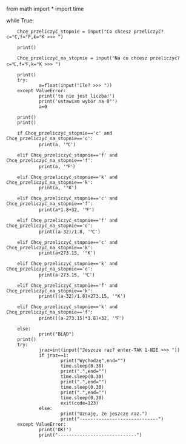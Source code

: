 from math import *
import time

while True:
        
        Chcę_przeliczyć_stopnie = input("Co chcesz przeliczyć? c=°C,f=°F,k=°K >>> ")

        print()

        Chcę_przeliczyć_na_stopnie = input("Na co chcesz przeliczyć? c=℃,f=℉,k=°K >>> ")

        print()
        try:
                a=float(input("Ile? >>> "))
        except ValueError:
                print('to nie jest liczba!')
                print('ustawiam wybór na 0°')
                a=0

        print()
        print()

        if Chcę_przeliczyć_stopnie=='c' and Chcę_przeliczyć_na_stopnie=='c':
                print(a, '℃')

        elif Chcę_przeliczyć_stopnie=='f' and Chcę_przeliczyć_na_stopnie=='f':
                print(a, '℉')

        elif Chcę_przeliczyć_stopnie=='k' and Chcę_przeliczyć_na_stopnie=='k':
                print(a, '°K')

        elif Chcę_przeliczyć_stopnie=='c' and Chcę_przeliczyć_na_stopnie=='f':
                print(a*1.8+32, '℉')

        elif Chcę_przeliczyć_stopnie=='f' and Chcę_przeliczyć_na_stopnie=='c':
                print((a-32)/1.8, '℃')

        elif Chcę_przeliczyć_stopnie=='c' and Chcę_przeliczyć_na_stopnie=='k':
                print(a+273.15, '°K')

        elif Chcę_przeliczyć_stopnie=='k' and Chcę_przeliczyć_na_stopnie=='c':
                print(a-273.15, '℃')

        elif Chcę_przeliczyć_stopnie=='f' and Chcę_przeliczyć_na_stopnie=='k':
                print(((a-32)/1.8)+273.15, '°K')

        elif Chcę_przeliczyć_stopnie=='k' and Chcę_przeliczyć_na_stopnie=='f':
                print(((a-273.15)*1.8)+32, '℉')

        else:
                print("BŁĄD")
        print()
        try:
                jraz=int(input("Jeszcze raz? enter-TAK 1-NIE >>> "))
                if jraz==1:
                        print("Wychodzę",end="")
                        time.sleep(0.30)
                        print(".",end="")
                        time.sleep(0.30)
                        print(".",end="")
                        time.sleep(0.30)
                        print(".",end="")
                        time.sleep(0.30)
                        exit(code=123)
                else:
                        print("Uznaję, że jeszcze raz.")
                        print("-----------------------------")
        except ValueError:
                print('OK!')
                print("-----------------------------")
        
        
